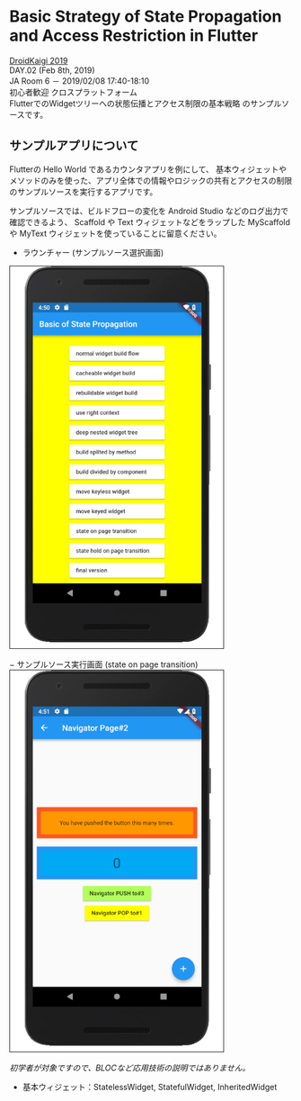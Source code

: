 # Basic Strategy of State Propagation and Access Restriction in Flutter

[DroidKaigi 2019](https://droidkaigi.jp/2019/timetable/70887)  
DAY.02 (Feb 8th, 2019)  
JA Room 6 － 2019/02/08 17:40-18:10  
初心者歓迎 クロスプラットフォーム  
FlutterでのWidgetツリーへの状態伝播とアクセス制限の基本戦略 のサンプルソースです。


## サンプルアプリについて

Flutterの Hello World であるカウンタアプリを例にして、
基本ウィジェットやメソッドのみを使った、アプリ全体での情報やロジックの共有とアクセスの制限のサンプルソースを実行するアプリです。

サンプルソースでは、ビルドフローの変化を Android Studio などのログ出力で確認できるよう、
Scaffold や Text ウィジェットなどをラップした MyScaffold や MyText ウィジェットを使っていることに留意ください。

- ラウンチャー (サンプルソース選択画面)  
<img src="doc/sample_app_image_1.png" width="380px" border="1" />

− サンプルソース実行画面 (state on page transition)  
<img src="doc/sample_app_image_2.png" width="380px" border="1" />

_初学者が対象ですので、BLOCなど応用技術の説明ではありません。_
- 基本ウィジェット：StatelessWidget, StatefulWidget, InheritedWidget
